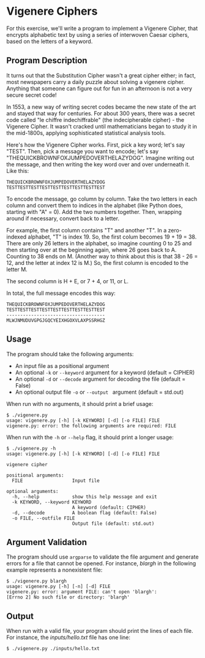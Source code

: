 # Vigenere Ciphers

For this exercise, we'll write a program to implement a Vigenere Cipher, that encrypts alphabetic text by using a series of interwoven Caesar ciphers, based on the letters of a keyword.

## Program Description 

It turns out that the Substitution Cipher wasn't a great cipher either; in fact, most newspapers carry a daily puzzle about solving a vigenere cipher.  Anything that someone can figure out for fun in an afternoon is not a very secure secret code!

In 1553, a new way of writing secret codes became the new state of the art and stayed that way for centuries.  For about 300 years, there was a secret code called "le chiffre indechiffrable" (the indecipherable cipher) - the Vigenere Cipher.  It wasn't cracked until mathematicians began to study it in the mid-1800s, applying sophisticated statistical analysis tools.

Here's how the Vigenere Cipher works.  First, pick a key word; let's say "TEST".  Then, pick a message you want to encode; let's say "THEQUICKBROWNFOXJUMPEDOVERTHELAZYDOG".  Imagine writing out the message, and then writing the key word over and over underneath it.  Like this:

```
THEQUICKBROWNFOXJUMPEDOVERTHELAZYDOG
TESTTESTTESTTESTTESTTESTTESTTESTTEST
```

To encode the message, go column by column.  Take the two letters in each column and convert them to indices in the alphabet (like Python does, starting with "A" = 0).  Add the two numbers together.  Then, wrapping around if necessary, convert back to a letter.

For example, the first column contains "T" and another "T".  In a zero-indexed alphabet, "T" is index 19.  So, the first colum becomes 19 + 19 = 38.  There are only 26 letters in the alphabet, so imagine counting 0 to 25 and then starting over at the beginning again, where 26 goes back to A.  Counting to 38 ends on M.  (Another way to think about this is that 38 - 26 = 12, and the letter at index 12 is M.)  So, the first column is encoded to the letter M.

The second column is H + E, or 7 + 4, or 11, or L.

In total, the full message encodes this way:

```
THEQUICKBROWNFOXJUMPEDOVERTHELAZYDOG
TESTTESTTESTTESTTESTTESTTESTTESTTEST
------------------------------------
MLWJNMUDUVGPGJGQCYEIXHGOXVLAXPSSRHGZ
```

## Usage

The program should take the following arguments:

* An input file as a positional argument
* An optional `-k` or `--keyword` argument for a keyword (default = CIPHER)
* An optional `-d` or `--decode` argument for decoding the file (default = False)
* An optional output file `-o` or `--output ` argument (default = std.out)

When run with no arguments, it should print a brief usage:

```
$ ./vigenere.py
usage: vigenere.py [-h] [-k KEYWORD] [-d] [-o FILE] FILE
vigenere.py: error: the following arguments are required: FILE
```

When run with the `-h` or `--help` flag, it should print a longer usage:

```
$ ./vigenere.py -h
usage: vigenere.py [-h] [-k KEYWORD] [-d] [-o FILE] FILE

vigenere cipher

positional arguments:
  FILE                  Input file

optional arguments:
  -h, --help            show this help message and exit
  -k KEYWORD, --keyword KEYWORD
                        A keyword (default: CIPHER)
  -d, --decode          A boolean flag (default: False)
  -o FILE, --outfile FILE
                        Output file (default: std.out)
```

## Argument Validation

The program should use `argparse` to validate the file argument and generate errors for a file that cannot be opened.
For instance, _blargh_ in the following example represents a nonexistent file:

```
$ ./vigenere.py blargh
usage: vigenere.py [-h] [-n] [-d] FILE
vigenere.py: error: argument FILE: can't open 'blargh': 
[Errno 2] No such file or directory: 'blargh'
```
 
## Output

When run with a valid file, your program should print the lines of each file.
For instance, the _inputs/hello.txt_ file has one line:

```
$ ./vigenere.py ./inputs/hello.txt

```
